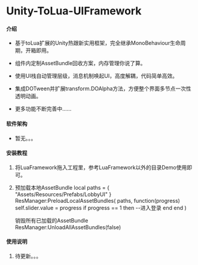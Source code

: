 # Unity-ToLua-UIFramework

#### 介绍

- 基于toLua扩展的Unity热跟新实用框架，完全继承MonoBehaviour生命周期，开箱即用。

- 组件内定制AssetBundle回收方案，内存管理你说了算。

- 使用UI栈自动管理层级，消息机制唤起UI，高度解耦，代码简单高效。

- 集成DOTween并扩展transform.DOAlpha方法，方便整个界面多节点一次性透明动画。

- 更多功能不断完善中......


#### 软件架构

- 暂无。。。

#### 安装教程

1.  将LuaFramework拖入工程里，参考LuaFramework以外的目录Demo使用即可。

2.  预加载本地AssetBundle
    local paths = {
        "Assets/Resources/Prefabs/LobbyUI"
    }
    ResManager:PreloadLocalAssetBundles(
        paths,
        function(progress)
            self.slider.value = progress
            if progress == 1 then
                --进入登录
            end
        end
    )

    销毁所有已加载的AssetBundle
    ResManager:UnloadAllAssetBundles(false)



#### 使用说明

1.  待更新。。。
